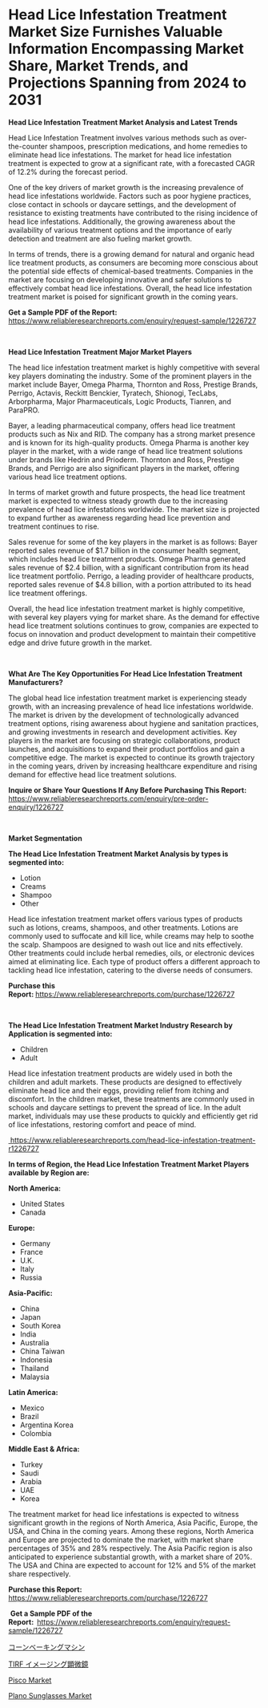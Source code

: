 <p><h1>Head Lice Infestation Treatment Market Size Furnishes Valuable Information Encompassing Market Share, Market Trends, and Projections Spanning from 2024 to 2031</h1></p><p><strong>Head Lice Infestation Treatment Market Analysis and Latest Trends</strong></p>
<p><p>Head Lice Infestation Treatment involves various methods such as over-the-counter shampoos, prescription medications, and home remedies to eliminate head lice infestations. The market for head lice infestation treatment is expected to grow at a significant rate, with a forecasted CAGR of 12.2% during the forecast period.</p><p>One of the key drivers of market growth is the increasing prevalence of head lice infestations worldwide. Factors such as poor hygiene practices, close contact in schools or daycare settings, and the development of resistance to existing treatments have contributed to the rising incidence of head lice infestations. Additionally, the growing awareness about the availability of various treatment options and the importance of early detection and treatment are also fueling market growth.</p><p>In terms of trends, there is a growing demand for natural and organic head lice treatment products, as consumers are becoming more conscious about the potential side effects of chemical-based treatments. Companies in the market are focusing on developing innovative and safer solutions to effectively combat head lice infestations. Overall, the head lice infestation treatment market is poised for significant growth in the coming years.</p></p>
<p><strong>Get a Sample PDF of the Report:&nbsp;</strong> <a href="https://www.reliableresearchreports.com/enquiry/request-sample/1226727">https://www.reliableresearchreports.com/enquiry/request-sample/1226727</a></p>
<p>&nbsp;</p>
<p><strong>Head Lice Infestation Treatment Major Market Players</strong></p>
<p><p>The head lice infestation treatment market is highly competitive with several key players dominating the industry. Some of the prominent players in the market include Bayer, Omega Pharma, Thornton and Ross, Prestige Brands, Perrigo, Actavis, Reckitt Benckier, Tyratech, Shionogi, TecLabs, Arborpharma, Major Pharmaceuticals, Logic Products, Tianren, and ParaPRO.</p><p>Bayer, a leading pharmaceutical company, offers head lice treatment products such as Nix and RID. The company has a strong market presence and is known for its high-quality products. Omega Pharma is another key player in the market, with a wide range of head lice treatment solutions under brands like Hedrin and Prioderm. Thornton and Ross, Prestige Brands, and Perrigo are also significant players in the market, offering various head lice treatment options.</p><p>In terms of market growth and future prospects, the head lice treatment market is expected to witness steady growth due to the increasing prevalence of head lice infestations worldwide. The market size is projected to expand further as awareness regarding head lice prevention and treatment continues to rise.</p><p>Sales revenue for some of the key players in the market is as follows: Bayer reported sales revenue of $1.7 billion in the consumer health segment, which includes head lice treatment products. Omega Pharma generated sales revenue of $2.4 billion, with a significant contribution from its head lice treatment portfolio. Perrigo, a leading provider of healthcare products, reported sales revenue of $4.8 billion, with a portion attributed to its head lice treatment offerings.</p><p>Overall, the head lice infestation treatment market is highly competitive, with several key players vying for market share. As the demand for effective head lice treatment solutions continues to grow, companies are expected to focus on innovation and product development to maintain their competitive edge and drive future growth in the market.</p></p>
<p>&nbsp;</p>
<p><strong>What Are The Key Opportunities For Head Lice Infestation Treatment Manufacturers?</strong></p>
<p><p>The global head lice infestation treatment market is experiencing steady growth, with an increasing prevalence of head lice infestations worldwide. The market is driven by the development of technologically advanced treatment options, rising awareness about hygiene and sanitation practices, and growing investments in research and development activities. Key players in the market are focusing on strategic collaborations, product launches, and acquisitions to expand their product portfolios and gain a competitive edge. The market is expected to continue its growth trajectory in the coming years, driven by increasing healthcare expenditure and rising demand for effective head lice treatment solutions.</p></p>
<p><strong>Inquire or Share Your Questions If Any Before Purchasing This Report:</strong> <a href="https://www.reliableresearchreports.com/enquiry/pre-order-enquiry/1226727">https://www.reliableresearchreports.com/enquiry/pre-order-enquiry/1226727</a></p>
<p>&nbsp;</p>
<p><strong>Market Segmentation</strong></p>
<p><strong>The Head Lice Infestation Treatment Market Analysis by types is segmented into:</strong></p>
<p><ul><li>Lotion</li><li>Creams</li><li>Shampoo</li><li>Other</li></ul></p>
<p><p>Head lice infestation treatment market offers various types of products such as lotions, creams, shampoos, and other treatments. Lotions are commonly used to suffocate and kill lice, while creams may help to soothe the scalp. Shampoos are designed to wash out lice and nits effectively. Other treatments could include herbal remedies, oils, or electronic devices aimed at eliminating lice. Each type of product offers a different approach to tackling head lice infestation, catering to the diverse needs of consumers.</p></p>
<p><strong>Purchase this Report:&nbsp;</strong><a href="https://www.reliableresearchreports.com/purchase/1226727">https://www.reliableresearchreports.com/purchase/1226727</a></p>
<p>&nbsp;</p>
<p><strong>The Head Lice Infestation Treatment Market Industry Research by Application is segmented into:</strong></p>
<p><ul><li>Children</li><li>Adult</li></ul></p>
<p><p>Head lice infestation treatment products are widely used in both the children and adult markets. These products are designed to effectively eliminate head lice and their eggs, providing relief from itching and discomfort. In the children market, these treatments are commonly used in schools and daycare settings to prevent the spread of lice. In the adult market, individuals may use these products to quickly and efficiently get rid of lice infestations, restoring comfort and peace of mind.</p></p>
<p><a href="https://www.reliableresearchreports.com/head-lice-infestation-treatment-r1226727">&nbsp;https://www.reliableresearchreports.com/head-lice-infestation-treatment-r1226727</a></p>
<p><strong>In terms of Region, the Head Lice Infestation Treatment Market Players available by Region are:</strong></p>
<p>
    <p> <strong> North America: </strong>
        <ul>
            <li>United States</li>
            <li>Canada</li>
        </ul>
        </p> 
    <p> <strong> Europe: </strong>
        <ul>
            <li>Germany</li>
            <li>France</li>
            <li>U.K.</li>
            <li>Italy</li>
            <li>Russia</li>
        </ul>
        </p> 
    <p> <strong> Asia-Pacific: </strong>
        <ul>
            <li>China</li>
            <li>Japan</li>
            <li>South Korea</li>
            <li>India</li>
            <li>Australia</li>
            <li>China Taiwan</li>
            <li>Indonesia</li>
            <li>Thailand</li>
            <li>Malaysia</li>
        </ul>
        </p> 
    <p> <strong> Latin America: </strong>
        <ul>
            <li>Mexico</li>
            <li>Brazil</li>
            <li>Argentina Korea</li>
            <li>Colombia</li>
        </ul>
        </p> 
    <p> <strong> Middle East & Africa: </strong>
        <ul>
            <li>Turkey</li>
            <li>Saudi</li>
            <li>Arabia</li>
            <li>UAE</li>
            <li>Korea</li>
        </ul>
    </p>
    </p>
<p><p>The treatment market for head lice infestations is expected to witness significant growth in the regions of North America, Asia Pacific, Europe, the USA, and China in the coming years. Among these regions, North America and Europe are projected to dominate the market, with market share percentages of 35% and 28% respectively. The Asia Pacific region is also anticipated to experience substantial growth, with a market share of 20%. The USA and China are expected to account for 12% and 5% of the market share respectively.</p></p>
<p><strong>Purchase this Report: </strong><a href="https://www.reliableresearchreports.com/purchase/1226727">https://www.reliableresearchreports.com/purchase/1226727</a></p>
<p>&nbsp;<strong>Get a Sample PDF of the Report:&nbsp;&nbsp;</strong><a href="https://www.reliableresearchreports.com/enquiry/request-sample/1226727">https://www.reliableresearchreports.com/enquiry/request-sample/1226727</a></p>
<p><strong></strong></p>
<p><p><a href="https://github.com/ddwcuskozol07187/Market-Research-Report-List-3/blob/main/8220765177940.md">コーンベーキングマシン</a></p><p><a href="https://github.com/marbadji/Market-Research-Report-List-2/blob/main/2367306177941.md">TIRF イメージング顕微鏡</a></p><p><a href="https://github.com/SheilaBruen2023/Market-Research-Report-List-2/blob/main/pisco-market.md">Pisco Market</a></p><p><a href="https://github.com/marthawweekle/Market-Research-Report-List-2/blob/main/plano-sunglasses-market.md">Plano Sunglasses Market</a></p></p>